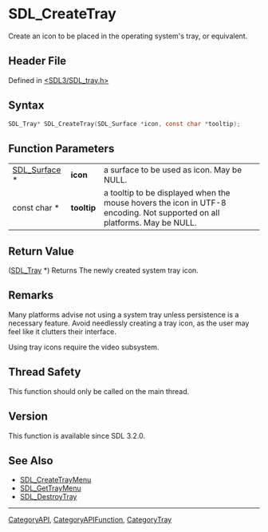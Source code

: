 # SDL_CreateTray

Create an icon to be placed in the operating system's tray, or equivalent.

## Header File

Defined in [<SDL3/SDL_tray.h>](https://github.com/libsdl-org/SDL/blob/main/include/SDL3/SDL_tray.h)

## Syntax

```c
SDL_Tray* SDL_CreateTray(SDL_Surface *icon, const char *tooltip);
```

## Function Parameters

|                              |             |                                                                                                                          |
| ---------------------------- | ----------- | ------------------------------------------------------------------------------------------------------------------------ |
| [SDL_Surface](SDL_Surface) * | **icon**    | a surface to be used as icon. May be NULL.                                                                               |
| const char *                 | **tooltip** | a tooltip to be displayed when the mouse hovers the icon in UTF-8 encoding. Not supported on all platforms. May be NULL. |

## Return Value

([SDL_Tray](SDL_Tray) *) Returns The newly created system tray icon.

## Remarks

Many platforms advise not using a system tray unless persistence is a
necessary feature. Avoid needlessly creating a tray icon, as the user may
feel like it clutters their interface.

Using tray icons require the video subsystem.

## Thread Safety

This function should only be called on the main thread.

## Version

This function is available since SDL 3.2.0.

## See Also

- [SDL_CreateTrayMenu](SDL_CreateTrayMenu)
- [SDL_GetTrayMenu](SDL_GetTrayMenu)
- [SDL_DestroyTray](SDL_DestroyTray)






----
[CategoryAPI](CategoryAPI), [CategoryAPIFunction](CategoryAPIFunction), [CategoryTray](CategoryTray)


